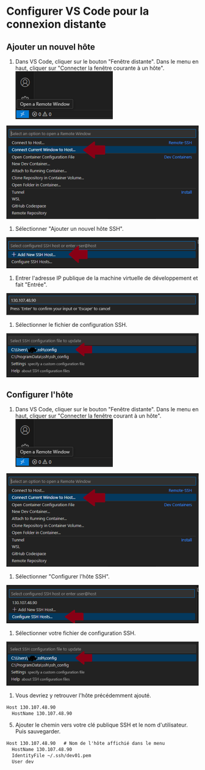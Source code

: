 # Configurer VS Code pour la connexion distante
## Ajouter un nouvel hôte
1. Dans VS Code, cliquer sur le bouton "Fenêtre distante". Dans le menu en haut, cliquer sur "Connecter la fenêtre courante à un hôte". <br>
<img src="./images/VSCode - Remote window button.png"> <br>
<img src="./images/VSCode - Connect Current Window to Host.png">

1. Sélectionner "Ajouter un nouvel hôte SSH". <br>
<img src="./images/VSCode - Add new SSH host.png">

1. Entrer l'adresse IP publique de la machine virtuelle de développement et fait "Entrée". <br>
<img src="./images/VSCode - Host ip address.png">

1. Sélectionner le fichier de configuration SSH. <br>
<img src="./images/VSCode - SSH Configuration file.png">

## Configurer l'hôte
1. Dans VS Code, cliquer sur le bouton "Fenêtre distante". Dans le menu en haut, cliquer sur "Connecter la fenêtre courant à un hôte".  <br>
<img src="./images/VSCode - Remote window button.png"> <br>
<img src="./images/VSCode - Connect Current Window to Host.png">

1. Sélectionner "Configurer l'hôte SSH". <br>
<img src="./images/VSCode - Open SSH Configuration file.png">

1. Sélectionner votre fichier de configuration SSH. <br>
<img src="./images/VSCode - SSH Configuration file.png">

1. Vous devriez y retrouver l'hôte précédemment ajouté.
```ssh_config
Host 130.107.48.90
  HostName 130.107.48.90
```

5. Ajouter le chemin vers votre clé publique SSH et le nom d'utilisateur. Puis sauvegarder. <br>
```
Host 130.107.48.90   # Nom de l'hôte affichié dans le menu
  HostName 130.107.48.90
  IdentityFile ~/.ssh/dev01.pem
  User dev
```

